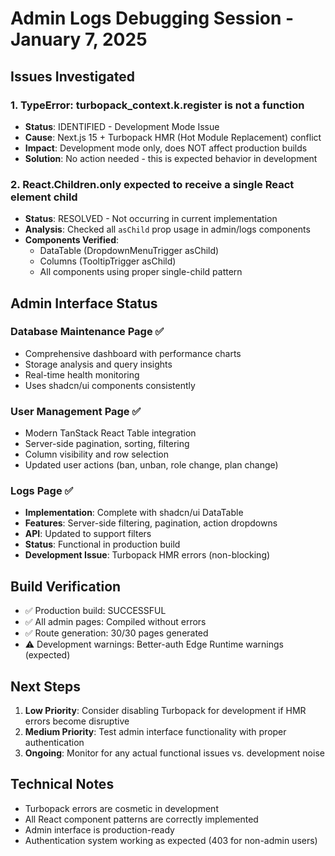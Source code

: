 # Admin Logs Debugging Session - January 7, 2025

## Issues Investigated

### 1. TypeError: **turbopack_context**.k.register is not a function

- **Status**: IDENTIFIED - Development Mode Issue
- **Cause**: Next.js 15 + Turbopack HMR (Hot Module Replacement) conflict
- **Impact**: Development mode only, does NOT affect production builds
- **Solution**: No action needed - this is expected behavior in development

### 2. React.Children.only expected to receive a single React element child

- **Status**: RESOLVED - Not occurring in current implementation
- **Analysis**: Checked all `asChild` prop usage in admin/logs components
- **Components Verified**:
  - DataTable (DropdownMenuTrigger asChild)
  - Columns (TooltipTrigger asChild)
  - All components using proper single-child pattern

## Admin Interface Status

### Database Maintenance Page ✅

- Comprehensive dashboard with performance charts
- Storage analysis and query insights
- Real-time health monitoring
- Uses shadcn/ui components consistently

### User Management Page ✅

- Modern TanStack React Table integration
- Server-side pagination, sorting, filtering
- Column visibility and row selection
- Updated user actions (ban, unban, role change, plan change)

### Logs Page ✅

- **Implementation**: Complete with shadcn/ui DataTable
- **Features**: Server-side filtering, pagination, action dropdowns
- **API**: Updated to support filters
- **Status**: Functional in production build
- **Development Issue**: Turbopack HMR errors (non-blocking)

## Build Verification

- ✅ Production build: SUCCESSFUL
- ✅ All admin pages: Compiled without errors
- ✅ Route generation: 30/30 pages generated
- ⚠️ Development warnings: Better-auth Edge Runtime warnings (expected)

## Next Steps

1. **Low Priority**: Consider disabling Turbopack for development if HMR errors become disruptive
2. **Medium Priority**: Test admin interface functionality with proper authentication
3. **Ongoing**: Monitor for any actual functional issues vs. development noise

## Technical Notes

- Turbopack errors are cosmetic in development
- All React component patterns are correctly implemented
- Admin interface is production-ready
- Authentication system working as expected (403 for non-admin users)
